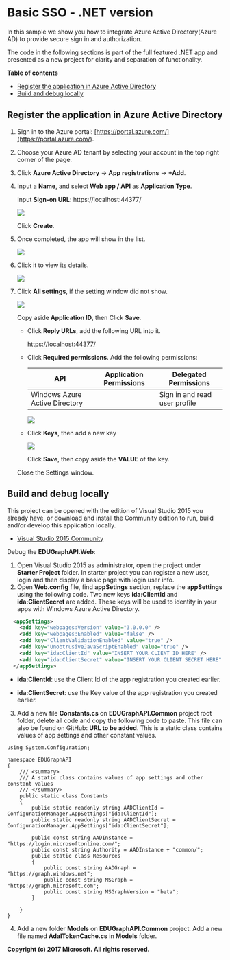 # Basic SSO - .NET version

In this sample we show you how to integrate Azure Active Directory(Azure AD) to provide secure sign in and authorization. 

The code in the following sections is part of the full featured .NET app and presented as a new project for clarity and separation of functionality.

**Table of contents**
* [Register the application in Azure Active Directory](#register-the-application-in-azure-active-directory)
* [Build and debug locally](#build-and-debug-locally)


## Register the application in Azure Active Directory

1. Sign in to the Azure portal: [https://portal.azure.com/](https://portal.azure.com/).

2. Choose your Azure AD tenant by selecting your account in the top right corner of the page.

3. Click **Azure Active Directory** -> **App registrations** -> **+Add**.

4. Input a **Name**, and select **Web app / API** as **Application Type**.

   Input **Sign-on URL**: https://localhost:44377/

   ![](Images/aad-create-app-02.png)

   Click **Create**.

5. Once completed, the app will show in the list.

   ![](Images/aad-create-app-03.png)

6. Click it to view its details. 

   ![](Images/aad-create-app-04.png)

7. Click **All settings**, if the setting window did not show.

     ![](Images/aad-create-app-05.png)

     Copy aside **Application ID**, then Click **Save**.

   * Click **Reply URLs**, add the following URL into it.

     [https://localhost:44377/](https://localhost:44377/)

   * Click **Required permissions**. Add the following permissions:

     | API                            | Application Permissions | Delegated Permissions         |
     | ------------------------------ | ----------------------- | ----------------------------- |
     | Windows Azure Active Directory |                         | Sign in and read user profile |

     ![](Images/aad-create-app-06.png)

   * Click **Keys**, then add a new key

     ![](Images/aad-create-app-07.png)

     Click **Save**, then copy aside the **VALUE** of the key. 

   Close the Settings window.


## Build and debug locally

This project can be opened with the edition of Visual Studio 2015 you already have, or download and install the Community edition to run, build and/or develop this application locally.

- [Visual Studio 2015 Community](https://go.microsoft.com/fwlink/?LinkId=691978&clcid=0x409)

Debug the **EDUGraphAPI.Web**:

1. Open Visual Studio 2015 as administrator, open the project under **Starter Project** folder. In starter project you can register a new user, login and then display a basic page with login user info.
2. Open **Web.config** file, find **appSetings** section, replace the **appSettings** using the following code.  Two new keys **ida:ClientId** and **ida:ClientSecret** are added. These keys will be used to identity in your apps with Windows Azure Active Directory.


```xml
  <appSettings>
    <add key="webpages:Version" value="3.0.0.0" />
    <add key="webpages:Enabled" value="false" />
    <add key="ClientValidationEnabled" value="true" />
    <add key="UnobtrusiveJavaScriptEnabled" value="true" />
    <add key="ida:ClientId" value="INSERT YOUR CLIENT ID HERE" />
    <add key="ida:ClientSecret" value="INSERT YOUR CLIENT SECRET HERE" />
  </appSettings>
```
- **ida:ClientId**: use the Client Id of the app registration you created earlier.

- **ida:ClientSecret**: use the Key value of the app registration you created earlier.


3. Add a new file **Constants.cs** on **EDUGraphAPI.Common** project root folder, delete all code and copy the following code to paste.  This file can also be found on GitHub: **URL to be added**.  This is a static class contains values of app settings and other constant values.

```
using System.Configuration;

namespace EDUGraphAPI
{
    /// <summary>
    /// A static class contains values of app settings and other constant values
    /// </summary>
    public static class Constants
    {
        public static readonly string AADClientId = ConfigurationManager.AppSettings["ida:ClientId"];
        public static readonly string AADClientSecret = ConfigurationManager.AppSettings["ida:ClientSecret"];

        public const string AADInstance = "https://login.microsoftonline.com/";
        public const string Authority = AADInstance + "common/";
        public static class Resources
        {
            public const string AADGraph = "https://graph.windows.net";
            public const string MSGraph = "https://graph.microsoft.com";
            public const string MSGraphVersion = "beta";
        }

    }
}
```
4. Add a new folder **Models** on **EDUGraphAPI.Common** project. Add a new file named **AdalTokenCache.cs** in **Models** folder.

















**Copyright (c) 2017 Microsoft. All rights reserved.**
